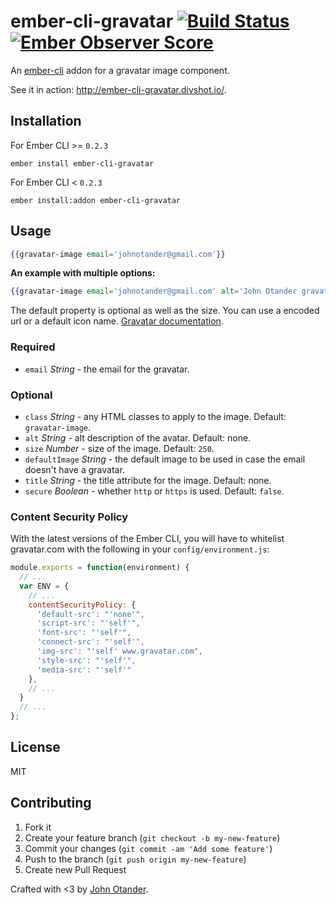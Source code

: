 # ember-cli-gravatar [![Build Status](https://travis-ci.org/johnotander/ember-cli-gravatar.svg?branch=master)](https://travis-ci.org/johnotander/ember-cli-gravatar) [![Ember Observer Score](http://emberobserver.com/badges/ember-cli-gravatar.svg)](http://emberobserver.com/addons/ember-cli-gravatar)

An [ember-cli](http://ember-cli.com) addon for a gravatar image component.

See it in action: <http://ember-cli-gravatar.divshot.io/>.

## Installation

For Ember CLI >= `0.2.3`

```
ember install ember-cli-gravatar
```

For Ember CLI < `0.2.3`

```
ember install:addon ember-cli-gravatar
```

## Usage

```hbs
{{gravatar-image email='johnotander@gmail.com'}}
```

__An example with multiple options:__

```hbs
{{gravatar-image email='johnotander@gmail.com' alt='John Otander gravatar' size=250 default='identicon' class='img-circle' secure=false}}
```

The default property is optional as well as the size. You can use a encoded url or a default icon name.
[Gravatar documentation](https://en.gravatar.com/site/implement/images/#default-image).

### Required

  * `email` *String* - the email for the gravatar.

### Optional

  * `class` *String* - any HTML classes to apply to the image. Default: `gravatar-image`.
  * `alt` *String* - alt description of the avatar. Default: none.
  * `size` *Number* - size of the image. Default: `250`.
  * `defaultImage` *String* - the default image to be used in case the email doesn't have a gravatar.
  * `title` *String* - the title attribute for the image. Default: none.
  * `secure` *Boolean* - whether `http` or `https` is used. Default: `false`.

### Content Security Policy

With the latest versions of the Ember CLI, you will have to whitelist gravatar.com with the following
in your `config/environment.js`:

```javascript
module.exports = function(environment) {
  // ...
  var ENV = {
    // ...
    contentSecurityPolicy: {
      'default-src': "'none'",
      'script-src': "'self'",
      'font-src': "'self'",
      'connect-src': "'self'",
      'img-src': "'self' www.gravatar.com",
      'style-src': "'self'",
      'media-src': "'self'"
    },
    // ...
  }
  // ...
};
```

## License

MIT

## Contributing

1. Fork it
2. Create your feature branch (`git checkout -b my-new-feature`)
3. Commit your changes (`git commit -am 'Add some feature'`)
4. Push to the branch (`git push origin my-new-feature`)
5. Create new Pull Request

Crafted with <3 by [John Otander](http://johnotander.com).
